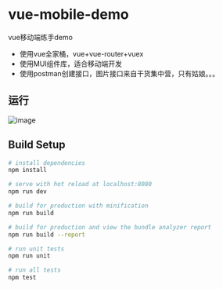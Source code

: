 # vue-mobile-demo
vue移动端练手demo
- 使用vue全家桶，vue+vue-router+vuex 
- 使用MUI组件库，适合移动端开发
- 使用postman创建接口，图片接口来自干货集中营，只有姑娘。。。

## 运行
![image](https://github.com/zjy712/vue-mobile-demo/blob/master/show/show.gif) 



## Build Setup

``` bash
# install dependencies
npm install

# serve with hot reload at localhost:8080
npm run dev

# build for production with minification
npm run build

# build for production and view the bundle analyzer report
npm run build --report

# run unit tests
npm run unit

# run all tests
npm test
```
